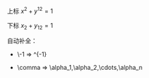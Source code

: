 上标 $x^2 + y^{12} = 1$

下标 $x_2 + y_{12} = 1$

自动补全：
- \\-1 ⇒ ^{-1}

- \\comma ⇒ \alpha_1,\alpha_2,\cdots,\alpha_n